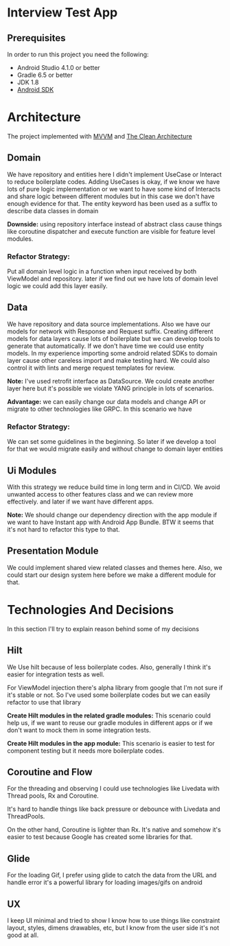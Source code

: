 Interview Test App
======================


## Prerequisites

In order to run this project you need the following:
- Android Studio 4.1.0 or better
- Gradle 6.5 or better
- JDK 1.8
- [Android SDK](https://developer.android.com/studio/index.html)



# Architecture

The project implemented with
[MVVM](https://en.wikipedia.org/wiki/Model%E2%80%93view%E2%80%93viewmodel)
and [The Clean Architecture](https://developer.foursquare.com/docs/places-api/getting-started/])

## Domain
We have repository and entities here I didn't implement UseCase or Interact to
reduce boilerplate codes. Adding UseCases is okay, if we know we have lots of pure
logic implementation or we want to have some kind of Interacts and share logic
between different modules but in this case we don't have enough evidence for that.
The entity keyword has been used as a suffix to describe data classes in domain

**Downside:** using repository interface instead of abstract class cause things like coroutine dispatcher
and execute function are visible for feature level modules.


### Refactor Strategy:

Put all domain level logic in a function when input received by both ViewModel
and repository.
later if we find out we have lots of domain level logic we could add this layer easily.

## Data

We have repository and data source implementations.
Also we have our models for network with Response and Request suffix.
Creating different models for data layers cause lots of boilerplate but we can develop tools to
generate that automatically. If we don't have time we could use entity models. In my experience
importing some android related SDKs to domain layer cause other careless import and make testing hard.
We could also control it with lints and merge request templates for review.

**Note:** I've used retrofit interface as DataSource. We could create another layer here but it's
possible we violate YANG principle in lots of scenarios.

**Advantage:** we can easily change our data models and change API or migrate to other technologies
like GRPC. In this scenario we have

### Refactor Strategy:

We can set some guidelines in the beginning.
So later if we develop a tool for that we would migrate easily and without change to domain layer entities



## Ui Modules

With this strategy we reduce build time in long term and in CI/CD.
We avoid unwanted access to other features class and we can review more effectively. and later if we want have different apps.

**Note:** We should change our dependency direction with the app module
if we want to have Instant app with Android App Bundle.
BTW it seems that it's not hard to refactor this type to that.

## Presentation Module

We could implement shared view related classes and themes here.
Also, we could start our design system here before we make a different module for that.


# Technologies And Decisions

In this section I'll try to explain reason behind some of my decisions

## Hilt

We Use hilt because of less boilerplate codes. Also, generally I think it's easier for integration tests as well.

For ViewModel injection there's alpha library from google
that I'm not sure if it's stable or not.
So I've used some boilerplate codes but we can easily refactor to use that library

**Create Hilt modules in the related gradle modules:**
This scenario could help us, if we want to reuse our gradle modules in different apps or
if we don't want to mock them in some integration tests.

**Create Hilt modules in the app module:**
This scenario is easier to test for component testing but it needs more boilerplate codes.


## Coroutine and Flow

For the threading and observing I could use technologies like Livedata with Thread pools, Rx and Coroutine.

It's hard to handle things like back pressure
or debounce with Livedata and ThreadPools.

On the other hand, Coroutine is lighter than Rx. It's native and somehow
it's easier to test because Google has created some libraries for that.


## Glide

For the loading Gif, I prefer using glide to catch the data from the URL and handle error
it's a powerful library for loading images/gifs on android


## UX

I keep UI minimal and tried to show I know how to use things like constraint layout, styles, dimens drawables, etc, but I know from the user side it's not good at all.
